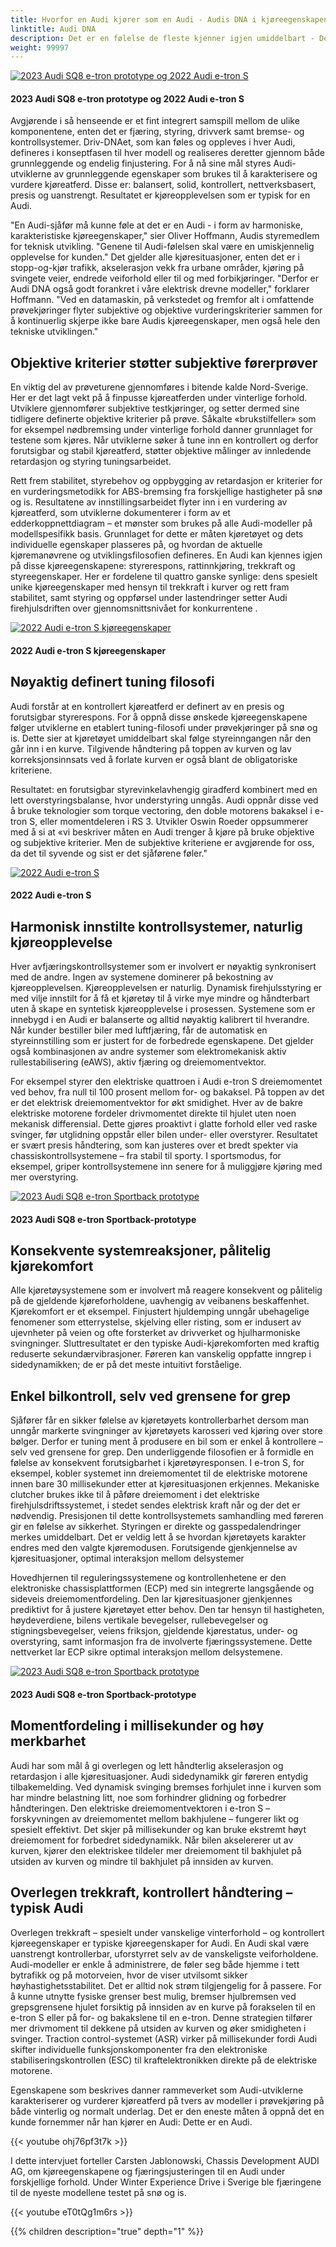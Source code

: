 ```yaml
---
title: Hvorfor en Audi kjører som en Audi - Audis DNA i kjøreegenskapene
linktitle: Audi DNA
description: Det er en følelse de fleste kjenner igjen umiddelbart - Dette er en Audi! Kjøreopplevelsen er umiskjennelig, en harmonisk balanse mellom kjøredynamikk og kjørekomfort.
weight: 99997
---
```

<!-- markdownlint-disable MD033 -->

<figur>
    <a href="audidna.jpg">
        <img src="audidnas.jpg" alt="2023 Audi SQ8 e-tron prototype og 2022 Audi e-tron S" title="2023 Audi SQ8 e-tron prototype og 2022 Audi e-tron S">
    </a>
    <figcaption><h4>2023 Audi SQ8 e-tron prototype og 2022 Audi e-tron S</h4></figcaption>
</figur>

Avgjørende i så henseende er et fint integrert samspill mellom de ulike komponentene, enten det er fjæring, styring, drivverk samt bremse- og kontrollsystemer. Driv-DNAet, som kan føles og oppleves i hver Audi, defineres i konseptfasen til hver modell og realiseres deretter gjennom både grunnleggende og endelig finjustering. For å nå sine mål styres Audi-utviklerne av grunnleggende egenskaper som brukes til å karakterisere og vurdere kjøreatferd. Disse er: balansert, solid, kontrollert, nettverksbasert, presis og uanstrengt. Resultatet er kjøreopplevelsen som er typisk for en Audi.

"En Audi-sjåfør må kunne føle at det er en Audi - i form av harmoniske, karakteristiske kjøreegenskaper," sier Oliver Hoffmann, Audis styremedlem for teknisk utvikling. "Genene til Audi-følelsen skal være en umiskjennelig opplevelse for kunden." Det gjelder alle kjøresituasjoner, enten det er i stopp-og-kjør trafikk, akselerasjon vekk fra urbane områder, kjøring på svingete veier, endrede veiforhold eller til og med forbikjøringer. "Derfor er Audi DNA også godt forankret i våre elektrisk drevne modeller," forklarer Hoffmann. "Ved en datamaskin, på verkstedet og fremfor alt i omfattende prøvekjøringer flyter subjektive og objektive vurderingskriterier sammen for å kontinuerlig skjerpe ikke bare Audis kjøreegenskaper, men også hele den tekniske utviklingen."

## Objektive kriterier støtter subjektive førerprøver

En viktig del av prøveturene gjennomføres i bitende kalde Nord-Sverige. Her er det lagt vekt på å finpusse kjøreatferden under vinterlige forhold. Utviklere gjennomfører subjektive testkjøringer, og setter dermed sine tidligere definerte objektive kriterier på prøve. Såkalte «brukstilfeller» som for eksempel nødbremsing under vinterlige forhold danner grunnlaget for testene som kjøres. Når utviklerne søker å tune inn en kontrollert og derfor forutsigbar og stabil kjøreatferd, støtter objektive målinger av innledende retardasjon og styring tuningsarbeidet.

Rett frem stabilitet, styrebehov og oppbygging av retardasjon er kriterier for en vurderingsmetodikk for ABS-bremsing fra forskjellige hastigheter på snø og is. Resultatene av innstillingsarbeidet flyter inn i en vurdering av kjøreatferd, som utviklerne dokumenterer i form av et edderkoppnettdiagram – et mønster som brukes på alle Audi-modeller på modellspesifikk basis. Grunnlaget for dette er måten kjøretøyet og dets individuelle egenskaper plasseres på, og hvordan de aktuelle kjøremanøvrene og utviklingsfilosofien defineres. En Audi kan kjennes igjen på disse kjøreegenskapene: styrerespons, rattinnkjøring, trekkraft og styreegenskaper. Her er fordelene til quattro ganske synlige: dens spesielt unike kjøreegenskaper med hensyn til trekkraft i kurver og rett fram stabilitet, samt styring og oppførsel under lastendringer setter Audi firehjulsdriften over gjennomsnittsnivået for konkurrentene .

<figur>
    <a href="audidna5.jpg">
        <img src="audidna5s.jpg" alt="2022 Audi e-tron S kjøreegenskaper" title="2022 Audi e-tron S kjøreegenskaper">
    </a>
    <figcaption><h4>2022 Audi e-tron S kjøreegenskaper</h4></figcaption>
</figur>

## Nøyaktig definert tuning filosofi

Audi forstår at en kontrollert kjøreatferd er definert av en presis og forutsigbar styrerespons. For å oppnå disse ønskede kjøreegenskapene følger utviklerne en etablert tuning-filosofi under prøvekjøringer på snø og is. Dette sier at kjøretøyet umiddelbart skal følge styreinngangen når den går inn i en kurve. Tilgivende håndtering på toppen av kurven og lav korreksjonsinnsats ved å forlate kurven er også blant de obligatoriske kriteriene.

Resultatet: en forutsigbar styrevinkelavhengig giradferd kombinert med en lett overstyringsbalanse, hvor understyring unngås. Audi oppnår disse ved å bruke teknologier som torque vectoring, den doble motorens bakaksel i e-tron S, eller momentdeleren i RS 3. Utvikler Oswin Roeder oppsummerer med å si at «vi beskriver måten en Audi trenger å kjøre på bruke objektive og subjektive kriterier. Men de subjektive kriteriene er avgjørende for oss, da det til syvende og sist er det sjåførene føler."

<figur>
    <a href="audidna2.jpg">
        <img src="audidna2s.jpg" alt="2022 Audi e-tron S" title="2022 Audi e-tron S">
    </a>
    <figcaption><h4>2022 Audi e-tron S</h4></figcaption>
</figur>

## Harmonisk innstilte kontrollsystemer, naturlig kjøreopplevelse

Hver avfjæringskontrollsystemer som er involvert er nøyaktig synkronisert med de andre. Ingen av systemene dominerer på bekostning av kjøreopplevelsen. Kjøreopplevelsen er naturlig. Dynamisk firehjulsstyring er med vilje innstilt for å få et kjøretøy til å virke mye mindre og håndterbart uten å skape en syntetisk kjøreopplevelse i prosessen. Systemene som er innebygd i en Audi er balanserte og alltid nøyaktig kalibrert til hverandre. Når kunder bestiller biler med luftfjæring, får de automatisk en styreinnstilling som er justert for de forbedrede egenskapene. Det gjelder også kombinasjonen av andre systemer som elektromekanisk aktiv rullestabilisering (eAWS), aktiv fjæring og dreiemomentvektor.

For eksempel styrer den elektriske quattroen i Audi e-tron S dreiemomentet ved behov, fra null til 100 prosent mellom for- og bakaksel. På toppen av det er det elektrisk dreiemomentvektor for økt smidighet. Hver av de bakre elektriske motorene fordeler drivmomentet direkte til hjulet uten noen mekanisk differensial. Dette gjøres proaktivt i glatte forhold eller ved raske svinger, før utglidning oppstår eller bilen under- eller overstyrer. Resultatet er svært presis håndtering, som kan justeres over et bredt spekter via chassiskontrollsystemene – fra stabil til sporty. I sportsmodus, for eksempel, griper kontrollsystemene inn senere for å muliggjøre kjøring med mer overstyring.

<figur>
    <a href="audidna3.jpg">
        <img src="audidna3s.jpg" alt="2023 Audi SQ8 e-tron Sportback prototype" title="2023 Audi SQ8 e-tron Sportback prototype">
    </a>
    <figcaption><h4>2023 Audi SQ8 e-tron Sportback-prototype</h4></figcaption>
</figur>

## Konsekvente systemreaksjoner, pålitelig kjørekomfort

Alle kjøretøysystemene som er involvert må reagere konsekvent og pålitelig på de gjeldende kjøreforholdene, uavhengig av veibanens beskaffenhet. Kjørekomfort er et eksempel. Finjustert hjuldemping unngår ubehagelige fenomener som etterrystelse, skjelving eller risting, som er indusert av ujevnheter på veien og ofte forsterket av drivverket og hjulharmoniske svingninger. Sluttresultatet er den typiske Audi-kjørekomforten med kraftig reduserte sekundærvibrasjoner. Føreren kan vanskelig oppfatte inngrep i sidedynamikken; de er på det meste intuitivt forståelige.

## Enkel bilkontroll, selv ved grensene for grep

Sjåfører får en sikker følelse av kjøretøyets kontrollerbarhet dersom man unngår markerte svingninger av kjøretøyets karosseri ved kjøring over store bølger. Derfor er tuning ment å produsere en bil som er enkel å kontrollere – selv ved grensene for grep. Den underliggende filosofien er å formidle en følelse av konsekvent forutsigbarhet i kjøretøyresponsen. I e-tron S, for eksempel, kobler systemet inn dreiemomentet til de elektriske motorene innen bare 30 millisekunder etter at kjøresituasjonen erkjennes. Mekaniske clutcher brukes ikke til å påføre dreiemoment i det elektriske firehjulsdriftssystemet, i stedet sendes elektrisk kraft når og der det er nødvendig. Presisjonen til dette kontrollsystemets samhandling med føreren gir en følelse av sikkerhet. Styringen er direkte og gasspedalendringer merkes umiddelbart. Det er veldig lett å se hvordan kjøretøyets karakter endres med den valgte kjøremodusen. Forutsigende gjenkjennelse av kjøresituasjoner, optimal interaksjon mellom delsystemer

Hovedhjernen til reguleringssystemene og kontrollenhetene er den elektroniske chassisplattformen (ECP) med sin integrerte langsgående og sideveis dreiemomentfordeling. Den lar kjøresituasjoner gjenkjennes prediktivt for å justere kjøretøyet etter behov. Den tar hensyn til hastigheten, høydeverdiene, bilens vertikale bevegelser, rullebevegelser og stigningsbevegelser, veiens friksjon, gjeldende kjørestatus, under- og overstyring, samt informasjon fra de involverte fjæringssystemene. Dette nettverket lar ECP sikre optimal interaksjon mellom delsystemene.

<figur>
    <a href="audidna4.jpg">
        <img src="audidna4s.jpg" alt="2023 Audi SQ8 e-tron Sportback prototype" title="2023 Audi SQ8 e-tron Sportback prototype">
    </a>
    <figcaption><h4>2023 Audi SQ8 e-tron Sportback-prototype</h4></figcaption>
</figur>

## Momentfordeling i millisekunder og høy merkbarhet

Audi har som mål å gi overlegen og lett håndterlig akselerasjon og retardasjon i alle kjøresituasjoner. Audi sidedynamikk gir føreren entydig tilbakemelding. Ved dynamisk svinging bremses forhjulet inne i kurven som har mindre belastning litt, noe som forhindrer glidning og forbedrer håndteringen. Den elektriske dreiemomentvektoren i e-tron S – forskyvningen av dreiemomentet mellom bakhjulene – fungerer likt og spesielt effektivt. Det skjer på millisekunder og kan bruke ekstremt høyt dreiemoment for forbedret sidedynamikk. Når bilen akselererer ut av kurven, kjører den elektriskee tildeler mer dreiemoment til bakhjulet på utsiden av kurven og mindre til bakhjulet på innsiden av kurven.

## Overlegen trekkraft, kontrollert håndtering – typisk Audi

Overlegen trekkraft – spesielt under vanskelige vinterforhold – og kontrollert kjøreegenskaper er typiske kjøreegenskaper for Audi. En Audi skal være uanstrengt kontrollerbar, uforstyrret selv av de vanskeligste veiforholdene. Audi-modeller er enkle å administrere, de føler seg både hjemme i tett bytrafikk og på motorveien, hvor de viser utvilsomt sikker høyhastighetsstabilitet. Det er alltid nok strøm tilgjengelig for å passere. For å kunne utnytte fysiske grenser best mulig, bremser hjulbremsen ved grepsgrensene hjulet forsiktig på innsiden av en kurve på forakselen til en e-tron S eller på for- og bakakslene til en e-tron. Denne strategien tilfører mer drivmoment til dekkene på utsiden av kurven og øker smidigheten i svinger. Traction control-systemet (ASR) virker på millisekunder fordi Audi skifter individuelle funksjonskomponenter fra den elektroniske stabiliseringskontrollen (ESC) til kraftelektronikken direkte på de elektriske motorene.

Egenskapene som beskrives danner rammeverket som Audi-utviklerne karakteriserer og vurderer kjøreatferd på tvers av modeller i prøvekjøring på både vinterlig og normalt underlag. Det er den eneste måten å oppnå det en kunde fornemmer når han kjører en Audi: Dette er en Audi.

{{< youtube ohj76pf3t7k >}}

I dette intervjuet forteller Carsten Jablonowski, Chassis Development AUDI AG, om kjøreegenskapene og fjæringsjusteringen til en Audi under forskjellige forhold. Under Winter Experience Drive i Sverige ble fjæringene til de nyeste modellene testet på snø og is.

{{< youtube eT0tQg1m6rs >}}

{{% children description="true" depth="1" %}}

